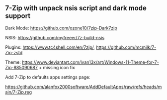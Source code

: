## 7-Zip with unpack nsis script and dark mode support 

Dark Mode: https://github.com/ozone10/7zip-Dark7zip

NSIS: https://github.com/myfreeer/7z-build-nsis

Plugins: https://www.tc4shell.com/en/7zip/, https://github.com/mcmilk/7-Zip-zstd

Theme: https://www.deviantart.com/ivan13x/art/Windows-11-Theme-for-7-Zip-885090687 + missing icon fix

Add 7-Zip to defaults apps settings page:

https://github.com/alanfox2000software/AddDefaultApps/raw/refs/heads/main/7-Zip.reg
